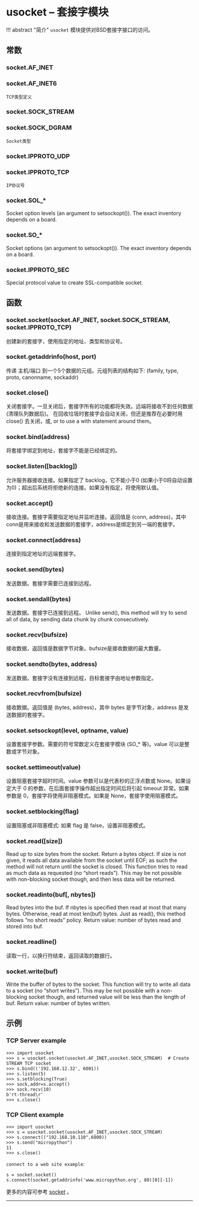 # **usocket** – 套接字模块
!!! abstract "简介"
    `usocket` 模块提供对BSD套接字接口的访问。 

## 常数

### **socket.AF_INET**  
### **socket.AF_INET6**  

`TCP类型定义`

### **socket.SOCK_STREAM**  
### **socket.SOCK_DGRAM**  

`Socket类型`

### **socket.IPPROTO_UDP**  
### **socket.IPPROTO_TCP**  

`IP协议号`

### **socket.SOL_***  
Socket option levels (an argument to setsockopt()). The exact inventory depends on a board.

### **socket.SO_***  
Socket options (an argument to setsockopt()). The exact inventory depends on a board.

### **socket.IPPROTO_SEC**  
Special protocol value to create SSL-compatible socket.

## 函数

### **socket.socket**(socket.AF_INET, socket.SOCK_STREAM, socket.IPPROTO_TCP)  
创建新的套接字，使用指定的地址、类型和协议号。

### **socket.getaddrinfo**(host, port)  
传递 主机/端口 到一个5个数据的元组。元组列表的结构如下:
(family, type, proto, canonname, sockaddr)

### **socket.close**()  
关闭套接字。一旦关闭后，套接字所有的功能都将失效。远端将接收不到任何数据 (清理队列数据后)。 在回收垃圾时套接字会自动关闭，但还是推荐在必要时用 close() 去关闭，或, or to use a with statement around them。

### **socket.bind**(address)  
将套接字绑定到地址，套接字不能是已经绑定的。

### **socket.listen**([backlog])  
允许服务器接收连接。如果指定了 backlog，它不能小于0 (如果小于0将自动设置为0)；超出后系统将拒绝新的连接。如果没有指定，将使用默认值。

### **socket.accept**()  
接收连接。套接字需要指定地址并监听连接。返回值是 (conn, address)，其中conn是用来接收和发送数据的套接字，address是绑定到另一端的套接字。

### **socket.connect**(address)  
连接到指定地址的远端套接字。

### **socket.send**(bytes)  
发送数据。套接字需要已连接到远程。

### **socket.sendall**(bytes)  
发送数据。套接字已连接到远程。 Unlike send(), this method will try to send all of data, by sending data chunk by chunk consecutively.

### **socket.recv**(bufsize)  
接收数据，返回值是数据字节对象。bufsize是接收数据的最大数量。

### **socket.sendto**(bytes, address)  
发送数据。套接字没有连接到远程，目标套接字由地址参数指定。

### **socket.recvfrom**(bufsize)  
接收数据。返回值是 (bytes, address)，其中 bytes 是字节对象，address 是发送数据的套接字。

### **socket.setsockopt**(level, optname, value)  
设置套接字参数。需要的符号常数定义在套接字模块 (SO_* 等)。value 可以是整数或字节对象。

### **socket.settimeout**(value)  
设置阻塞套接字超时时间。value 参数可以是代表秒的正浮点数或 None。如果设定大于 0 的参数，在后面套接字操作超出指定时间后将引起 timeout 异常。如果参数是 0，套接字将使用非阻塞模式。如果是 None，套接字使用阻塞模式。

### **socket.setblocking**(flag)  
设置阻塞或非阻塞模式: 如果 flag 是 false，设置非阻塞模式。

### **socket.read**([size])  
Read up to size bytes from the socket. Return a bytes object. If size is not given, it reads all data available from the socket until EOF; as such the method will not return until the socket is closed. This function tries to read as much data as requested (no “short reads”). This may be not possible with non-blocking socket though, and then less data will be returned.

### **socket.readinto**(buf[, nbytes])  
Read bytes into the buf. If nbytes is specified then read at most that many bytes. Otherwise, read at most len(buf) bytes. Just as read(), this method follows “no short reads” policy.
Return value: number of bytes read and stored into buf.

### **socket.readline**()  
读取一行，以换行符结束，返回读取的数据行。

### **socket.write**(buf)  
Write the buffer of bytes to the socket. This function will try to write all data to a socket (no “short writes”). This may be not possible with a non-blocking socket though, and returned value will be less than the length of buf.
Return value: number of bytes written.

## 示例

### TCP Server example

```
>>> import usocket 
>>> s = usocket.socket(usocket.AF_INET,usocket.SOCK_STREAM)  # Create STREAM TCP socket
>>> s.bind(('192.168.12.32', 6001))   
>>> s.listen(5)
>>> s.setblocking(True)
>>> sock,addr=s.accept()              
>>> sock.recv(10)                    
b'rt-thread\r'
>>> s.close()
```

### TCP Client example

```
>>> import usocket 
>>> s = usocket.socket(usocket.AF_INET,usocket.SOCK_STREAM)
>>> s.connect(("192.168.10.110",6000))  
>>> s.send("micropython")               
11
>>> s.close()
```

`connect to a web site example`:
```
s = socket.socket()
s.connect(socket.getaddrinfo('www.micropython.org', 80)[0][-1])
```

更多的内容可参考 [socket](https://docs.python.org/3/library/socket.html) 。

----------